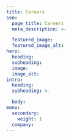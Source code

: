 ```yaml
---
title: Careers
seo:
  page_title: Careers
  meta_description: >-

  featured_image:
  featured_image_alt:
hero:
  heading:
  subheading:
  image:
  image_alt:
intro:
  heading:
  subheading: >-

  body:
menu:
  secondary:
    weight: 1
  company:
---
```

